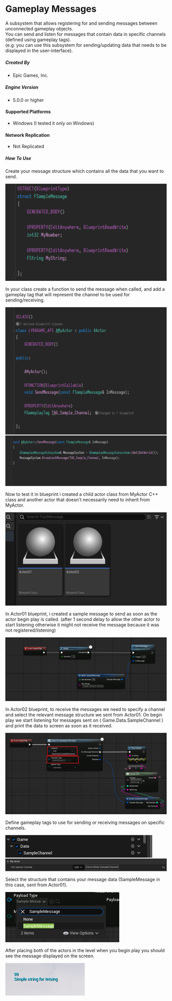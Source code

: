 # Gameplay Messages

A subsystem that allows registering for and sending messages between unconnected gameplay objects.
<br>
You can send and listen for messages that contain data in specific channels (defined using gameplay tags).
<br>
(e.g: you can use this subsystem for sending/updating data that needs to be displayed in the user-interface).

##### Created By
+ Epic Games, Inc.
 
##### Engine Version
+ 5.0.0 or higher

#### Supported Platforms
+ Windows (I tested it only on Windows)

#### Network Replication
+ Not Replicated

##### How To Use
Create your message structure which contains all the data that you want to send.

![](/Docs/Capture01.PNG)

In your class create a function to send the message when called, and add a gameplay tag that will represent the channel to be used for sending/receiving.

![](/Docs/Capture02.PNG)
![](/Docs/Capture03.PNG)

Now to test it in blueprint i created a child actor class from MyActor C++ class and another actor that doesn't necessarily need to inherit from MyActor.

![](/Docs/Capture04.PNG)

In Actor01 blueprint, i created a sample message to send as soon as the actor begin play is called. (after 1 second delay to allow the other actor to start listening otherwise it might not receive the message because it was not registered/listening)

![](/Docs/Capture05.PNG)

In Actor02 blueprint, to receive the messages we need to specify a channel and select the relevant message structure we sent from Actor01.
On begin play we start listening for messages sent on ( Game.Data.SampleChannel ) and print the data to screen as soon as it received.

![](/Docs/Capture06.PNG)

Define gameplay tags to use for sending or receiving messages on specific channels.

![](/Docs/Capture07.PNG)
![](/Docs/Capture08.PNG)

Select the structure that contains your message data (SampleMessage in this case, sent from Actor01).

![](/Docs/Capture09.PNG)

After placing both of the actors in the level when you begin play you should see the message displayed on the screen.

![](/Docs/Capture10.PNG)
